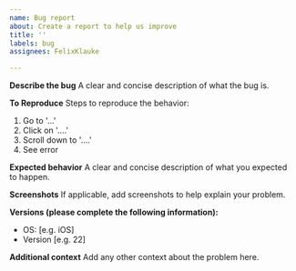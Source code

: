 ```yaml
---
name: Bug report
about: Create a report to help us improve
title: ''
labels: bug
assignees: FelixKlauke

---
```


**Describe the bug**
A clear and concise description of what the bug is.

**To Reproduce**
Steps to reproduce the behavior:
1. Go to '...'
2. Click on '....'
3. Scroll down to '....'
4. See error

**Expected behavior**
A clear and concise description of what you expected to happen.

**Screenshots**
If applicable, add screenshots to help explain your problem.

**Versions (please complete the following information):**
 - OS: [e.g. iOS]
 - Version [e.g. 22]

**Additional context**
Add any other context about the problem here.
